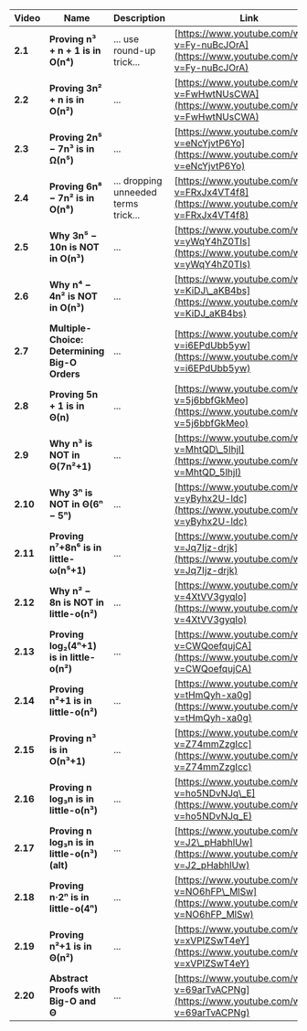 | Video    | Name                                          | Description                          | Link                                                                                        | Length   |
| -------- | --------------------------------------------- | ------------------------------------ | ------------------------------------------------------------------------------------------- | -------- |
| **2.1** | **Proving n³ + n + 1 is in O(n⁴)**           | ... use round-up trick...            | [https://www.youtube.com/watch?v=Fy-nuBcJOrA](https://www.youtube.com/watch?v=Fy-nuBcJOrA)  | 00:12:27 |
| **2.2** | **Proving 3n² + n is in O(n²)**              | ...                                  | [https://www.youtube.com/watch?v=FwHwtNUsCWA](https://www.youtube.com/watch?v=FwHwtNUsCWA)  | 00:07:18 |
| **2.3** | **Proving 2n⁵ − 7n³ is in Ω(n⁵)**            | ...                                  | [https://www.youtube.com/watch?v=eNcYjvtP6Yo](https://www.youtube.com/watch?v=eNcYjvtP6Yo)  | 00:07:31 |
| **2.4** | **Proving 6n⁸ − 7n² is in O(n⁸)**            | ... dropping unneeded terms trick... | [https://www.youtube.com/watch?v=FRxJx4VT4f8](https://www.youtube.com/watch?v=FRxJx4VT4f8)  | 00:03:48 |
| **2.5** | **Why 3n⁵ − 10n is NOT in O(n³)**            | ...                                  | [https://www.youtube.com/watch?v=yWqY4hZ0TIs](https://www.youtube.com/watch?v=yWqY4hZ0TIs)  | 00:10:58 |
| **2.6** | **Why n⁴ − 4n² is NOT in O(n³)**             | ...                                  | [https://www.youtube.com/watch?v=KiDJ\_aKB4bs](https://www.youtube.com/watch?v=KiDJ_aKB4bs) | 00:07:32 |
| **2.7** | **Multiple-Choice: Determining Big-O Orders**| ...                                  | [https://www.youtube.com/watch?v=i6EPdUbb5yw](https://www.youtube.com/watch?v=i6EPdUbb5yw)  | 00:13:07 |
| **2.8** | **Proving 5n + 1 is in Θ(n)**                | ...                                  | [https://www.youtube.com/watch?v=5j6bbfGkMeo](https://www.youtube.com/watch?v=5j6bbfGkMeo)  | 00:06:27 |
| **2.9** | **Why n³ is NOT in Θ(7n²+1)**                | ...                                  | [https://www.youtube.com/watch?v=MhtQD\_5lhjI](https://www.youtube.com/watch?v=MhtQD_5lhjI) | 00:09:24 |
| **2.10**| **Why 3ⁿ is NOT in Θ(6ⁿ − 5ⁿ)**              | ...                                  | [https://www.youtube.com/watch?v=yByhx2U-ldc](https://www.youtube.com/watch?v=yByhx2U-ldc)  | 00:10:48 |
| **2.11**| **Proving n⁷+8n⁶ is in little-ω(n⁵+1)**      | ...                                  | [https://www.youtube.com/watch?v=Jq7Ijz-drjk](https://www.youtube.com/watch?v=Jq7Ijz-drjk)  | 00:13:45 |
| **2.12**| **Why n² − 8n is NOT in little-o(n²)**       | ...                                  | [https://www.youtube.com/watch?v=4XtVV3gyqIo](https://www.youtube.com/watch?v=4XtVV3gyqIo)  | 00:08:39 |
| **2.13**| **Proving log₂(4ⁿ+1) is in little-o(n²)**    | ...                                  | [https://www.youtube.com/watch?v=CWQoefqujCA](https://www.youtube.com/watch?v=CWQoefqujCA)  | 00:09:51 |
| **2.14**| **Proving n²+1 is in little-o(n²)**          | ...                                  | [https://www.youtube.com/watch?v=tHmQyh-xa0g](https://www.youtube.com/watch?v=tHmQyh-xa0g)  | 00:08:34 |
| **2.15**| **Proving n³ is in O(n³+1)**                 | ...                                  | [https://www.youtube.com/watch?v=Z74mmZzgIcc](https://www.youtube.com/watch?v=Z74mmZzgIcc)  | 00:10:30 |
| **2.16**| **Proving n log₃n is in little-o(n³)**       | ...                                  | [https://www.youtube.com/watch?v=ho5NDvNJq\_E](https://www.youtube.com/watch?v=ho5NDvNJq_E) | 00:08:27 |
| **2.17**| **Proving n log₃n is in little-o(n³) (alt)** | ...                                  | [https://www.youtube.com/watch?v=J2\_pHabhlUw](https://www.youtube.com/watch?v=J2_pHabhlUw) | 00:09:09 |
| **2.18**| **Proving n·2ⁿ is in little-o(4ⁿ)**          | ...                                  | [https://www.youtube.com/watch?v=NO6hFP\_MlSw](https://www.youtube.com/watch?v=NO6hFP_MlSw) | 00:07:21 |
| **2.19**| **Proving n²+1 is in Θ(n²)**                 | ...                                  | [https://www.youtube.com/watch?v=xVPlZSwT4eY](https://www.youtube.com/watch?v=xVPlZSwT4eY)  | 00:09:14 |
| **2.20**| **Abstract Proofs with Big-O and Θ**         | ...                                  | [https://www.youtube.com/watch?v=69arTvACPNg](https://www.youtube.com/watch?v=69arTvACPNg)  | 00:18:32 |
